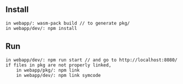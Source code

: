 ## Install
    in webapp/: wasm-pack build // to generate pkg/
    in webapp/dev/: npm install

## Run
    in webapp/dev/: npm run start // and go to http://localhost:8080/
    if files in pkg are not properly linked,
        in webapp/pkg/: npm link
        in webapp/dev/: npm link symcode
